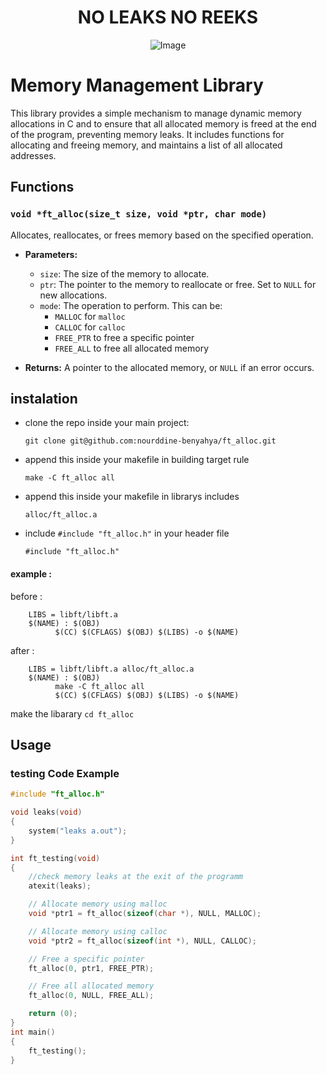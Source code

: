 <div align="center">
  <h1>NO LEAKS NO REEKS</h1>
<div align="center">
  <img src="https://miro.medium.com/v2/resize:fit:653/0*h-NV13DA2cvjcNMN.jpeg" alt="Image">
</div>
</div>

# Memory Management Library

This library provides a simple mechanism to manage dynamic memory allocations in C and to ensure that all allocated memory is freed at the end of the program, preventing memory leaks. It includes functions for allocating and freeing memory, and maintains a list of all allocated addresses.

## Functions

### `void *ft_alloc(size_t size, void *ptr, char mode)`

Allocates, reallocates, or frees memory based on the specified operation.

- **Parameters:**
  - `size`: The size of the memory to allocate.
  - `ptr`: The pointer to the memory to reallocate or free. Set to `NULL` for new allocations.
  - `mode`: The operation to perform. This can be:
    - `MALLOC` for `malloc`
    - `CALLOC` for `calloc`
    - `FREE_PTR` to free a specific pointer
    - `FREE_ALL` to free all allocated memory

- **Returns:** A pointer to the allocated memory, or `NULL` if an error occurs.

## instalation
- clone the repo inside your main project:
  ```
  git clone git@github.com:nourddine-benyahya/ft_alloc.git
  ```

- append this inside your makefile in building target rule
  ```
  make -C ft_alloc all
  ```
- append this inside your makefile in librarys includes  
  ```
  alloc/ft_alloc.a
  ```
- include `#include "ft_alloc.h"` in your header file
  ```
  #include "ft_alloc.h"
  ```

#### example :
  before : 
  ```
      LIBS = libft/libft.a
      $(NAME) : $(OBJ)
            $(CC) $(CFLAGS) $(OBJ) $(LIBS) -o $(NAME)
  ```
  after :
  ```
      LIBS = libft/libft.a alloc/ft_alloc.a
      $(NAME) : $(OBJ)
            make -C ft_alloc all
            $(CC) $(CFLAGS) $(OBJ) $(LIBS) -o $(NAME)
  ```
 
  

make the libarary
`cd ft_alloc`


## Usage

### testing Code Example

```c
#include "ft_alloc.h"

void leaks(void)
{
    system("leaks a.out");
}

int ft_testing(void)
{
    //check memory leaks at the exit of the programm
    atexit(leaks);

    // Allocate memory using malloc
    void *ptr1 = ft_alloc(sizeof(char *), NULL, MALLOC);

    // Allocate memory using calloc
    void *ptr2 = ft_alloc(sizeof(int *), NULL, CALLOC);

    // Free a specific pointer
    ft_alloc(0, ptr1, FREE_PTR);

    // Free all allocated memory
    ft_alloc(0, NULL, FREE_ALL);

    return (0);
}
int main()
{
    ft_testing();
}
```

